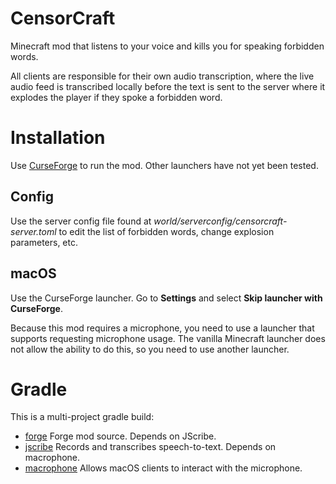 # CensorCraft

Minecraft mod that listens to your voice and kills you for speaking forbidden words.

All clients are responsible for their own audio transcription, where the live audio feed is transcribed locally before the text is sent to the server where it explodes the player if they spoke a forbidden word.

# Installation

Use [CurseForge](https://www.curseforge.com/download/app) to run the mod. Other launchers have not yet been tested.

## Config

Use the server config file found at *world/serverconfig/censorcraft-server.toml* to edit the list of forbidden words, change explosion parameters, etc.

## macOS

Use the CurseForge launcher. Go to **Settings** and select **Skip launcher with CurseForge**.

Because this mod requires a microphone, you need to use a launcher that supports requesting microphone usage. The vanilla Minecraft launcher does not allow the ability to do this, so you need to use another launcher.

# Gradle

This is a multi-project gradle build:

- [forge](./forge)
Forge mod source. Depends on JScribe.
- [jscribe](./jscribe)
Records and transcribes speech-to-text. Depends on macrophone.
- [macrophone](./macrophone)
Allows macOS clients to interact with the microphone.
